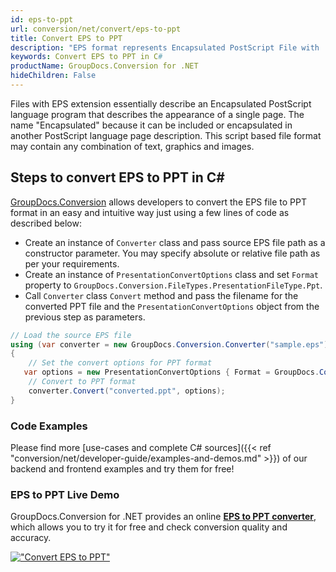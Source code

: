 ```yaml
---
id: eps-to-ppt
url: conversion/net/convert/eps-to-ppt
title: Convert EPS to PPT
description: "EPS format represents Encapsulated PostScript File with .eps extension. Learn how to convert EPS to PPT file programmatically in C# language using GroupDocs.Conversion for .NET library."
keywords: Convert EPS to PPT in C#
productName: GroupDocs.Conversion for .NET
hideChildren: False
---
```


Files with EPS extension essentially describe an Encapsulated PostScript language program that describes the appearance of a single page. The name "Encapsulated" because it can be included or encapsulated in another PostScript language page description. This script based file format may contain any combination of text, graphics and images.

## Steps to convert EPS to PPT in C#

[GroupDocs.Conversion](https://products.groupdocs.com/conversion/net) allows developers to convert the EPS file to PPT format in an easy and intuitive way just using a few lines of code as described below:

* Create an instance of `Converter` class and pass source EPS file path as a constructor parameter. You may specify absolute or relative file path as per your requirements. 
* Create an instance of `PresentationConvertOptions` class and set `Format` property to `GroupDocs.Conversion.FileTypes.PresentationFileType.Ppt`.
* Call `Converter` class `Convert` method and pass the filename for the converted PPT file and the `PresentationConvertOptions` object from the previous step as parameters.

```csharp
// Load the source EPS file
using (var converter = new GroupDocs.Conversion.Converter("sample.eps"))
{
    // Set the convert options for PPT format
   var options = new PresentationConvertOptions { Format = GroupDocs.Conversion.FileTypes.PresentationFileType.Ppt };
    // Convert to PPT format
    converter.Convert("converted.ppt", options);
}
```

### Code Examples

Please find more [use-cases and complete C# sources]({{< ref "conversion/net/developer-guide/examples-and-demos.md" >}}) of our backend and frontend examples and try them for free!

### EPS to PPT Live Demo

GroupDocs.Conversion for .NET provides an online [**EPS to PPT converter**](https://products.groupdocs.app/conversion/eps-to-ppt), which allows you to try it for free and check conversion quality and accuracy.

[!["Convert EPS to PPT"](conversion/net/images/convert-to-ppt/convert-eps-to-ppt.png)](https://products.groupdocs.app/conversion/eps-to-ppt)